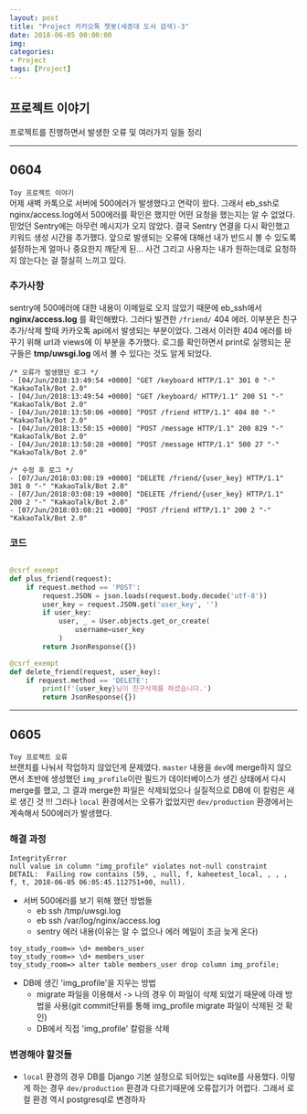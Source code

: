 ```yaml
---
layout: post
title: "Project 카카오톡 챗봇(세종대 도서 검색)-3"
date: 2018-06-05 00:00:00
img:
categories:
- Project
tags: [Project]
---
```

## 프로젝트 이야기
프로젝트를 진행하면서 발생한 오류 및 여러가지 일들 정리

---
## 0604
`Toy 프로젝트 이야기` <br>
어제 새벽 카톡으로 서버에 500에러가 발생했다고 연락이 왔다. 그래서 eb_ssh로 nginx/access.log에서 500에러를 확인은 했지만 어떤 요청을 했는지는 알 수 없었다. 믿었던 Sentry에는 아무런 메시지가 오지 않았다. 결국 Sentry 연결을 다시 확인했고 키워드 생성 시간을 추가했다. 앞으로 발생되는 오류에 대해선 내가 반드시 볼 수 있도록 설정하는게 얼마나 중요한지 깨닫게 된... 사건 그리고 사용자는 내가 원하는데로 요청하지 않는다는 걸 절실히 느끼고 있다.<br>

### 추가사항
sentry에 500에러에 대한 내용이 이메일로 오지 않았기 때문에 eb_ssh에서 **nginx/access.log** 를 확인해봤다. 그러다 발견한 `/friend/` 404 에러. 이부분은 친구 추가/삭제 할때 카카오톡 api에서 발생되는 부분이었다. 그래서 이러한 404 에러를 바꾸기 위해 url과 views에 이 부분을 추가했다. 로그를 확인하면서 print로 실행되는 문구들은 **tmp/uwsgi.log** 에서 볼 수 있다는 것도 알게 되었다.

```
/* 오류가 발생했던 로그 */
- [04/Jun/2018:13:49:54 +0000] "GET /keyboard HTTP/1.1" 301 0 "-" "KakaoTalk/Bot 2.0"
- [04/Jun/2018:13:49:54 +0000] "GET /keyboard/ HTTP/1.1" 200 51 "-" "KakaoTalk/Bot 2.0"
- [04/Jun/2018:13:50:06 +0000] "POST /friend HTTP/1.1" 404 80 "-" "KakaoTalk/Bot 2.0"
- [04/Jun/2018:13:50:15 +0000] "POST /message HTTP/1.1" 200 829 "-" "KakaoTalk/Bot 2.0"
- [04/Jun/2018:13:50:28 +0000] "POST /message HTTP/1.1" 500 27 "-" "KakaoTalk/Bot 2.0"

/* 수정 후 로그 */
- [07/Jun/2018:03:08:19 +0000] "DELETE /friend/{user_key} HTTP/1.1" 301 0 "-" "KakaoTalk/Bot 2.0"
- [07/Jun/2018:03:08:19 +0000] "DELETE /friend/{user_key} HTTP/1.1" 200 2 "-" "KakaoTalk/Bot 2.0"
- [07/Jun/2018:03:08:21 +0000] "POST /friend HTTP/1.1" 200 2 "-" "KakaoTalk/Bot 2.0"
```

### 코드
```python

@csrf_exempt
def plus_friend(request):
    if request.method == 'POST':
        request.JSON = json.loads(request.body.decode('utf-8'))
        user_key = request.JSON.get('user_key', '')
        if user_key:
            user, _ = User.objects.get_or_create(
                username=user_key
            )
        return JsonResponse({})

@csrf_exempt
def delete_friend(request, user_key):
    if request.method == 'DELETE':
        print(f'{user_key}님이 친구삭제를 하셨습니다.')
        return JsonResponse({})
```

----
## 0605
`Toy 프로젝트 오류` <br>
브랜치를 나눠서 작업하지 않았던게 문제였다. `master` 내용을 `dev`에 merge하지 않으면서 초반에 생성했던 `img_profile`이란 필드가 데이터베이스가 생긴 상태에서 다시 merge를 했고, 그 결과 merge한 파일은 삭제되었으나 실질적으로 DB에 이 칼럼은 새로 생긴 것 !!! 그러나 `local` 환경에서는 오류가 없었지만 `dev/production` 환경에서는 계속해서 500에러가 발생했다.

### 해결 과정
```
IntegrityError
null value in column "img_profile" violates not-null constraint
DETAIL:  Failing row contains (59, , null, f, kaheetest_local, , , , f, t, 2018-06-05 06:05:45.112751+00, null).
```
- 서버 500에러를 보기 위해 했던 방법들
    - eb ssh /tmp/uwsgi.log
    - eb ssh /var/log/nginx/access.log
    - sentry 에러 내용(이유는 알 수 없으나 에러 메일이 조금 늦게 온다)

```console
toy_study_room=> \d+ members_user
toy_study_room=> \d+ members_user
toy_study_room=> alter table members_user drop column img_profile;
```
- DB에 생긴 'img_profile'을 지우는 방법
    - migrate 파일을 이용해서 -> 나의 경우 이 파일이 삭제 되었기 때문에 아래 방법을 사용(git commit단위를 통해 img_profile migrate 파일이 삭제된 것 확인)
    - DB에서 직접 'img_profile' 칼럼을 삭제

### 변경해야 할것들
- `local` 환경의 경우 DB를 Django 기본 설정으로 되어있는 sqlite를 사용했다. 이렇게 하는 경우 `dev/production` 환경과 다르기때문에 오류잡기가 어렵다. 그래서 로컬 환경 역시 postgresql로 변경하자
